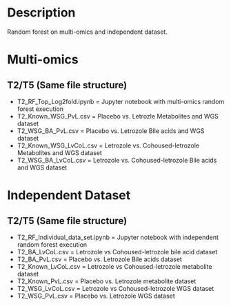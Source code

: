 # Description
Random forest on multi-omics and independent dataset. 

# Multi-omics
## T2/T5 (Same file structure)
  - T2_RF_Top_Log2fold.ipynb = Jupyter notebook with multi-omics random forest execution 
  - T2_Known_WSG_PvL.csv = Placebo vs. Letrozle Metabolites and WGS dataset 
  - T2_WSG_BA_PvL.csv = Placebo vs. Letrozole Bile acids and WGS dataset 
  - T2_Known_WSG_LvCoL.csv = Letrozole vs. Cohoused-letrozole Metabolites and WGS dataset 
  - T2_WSG_BA_LvCoL.csv = Letrozole vs. Cohoused-letrozole Bile acids and WGS dataset

# Independent Dataset
## T2/T5 (Same file structure)
  - T2_RF_Individual_data_set.ipynb = Jupyter notebook with independent random forest execution
  - T2_BA_LvCoL.csv = Letrozole vs Cohoused-letrozole bile acid dataset 
  - T2_BA_PvL.csv = Placebo vs. Letrozole Bile acids dataset
  - T2_Known_LvCoL.csv = Letrozole vs Cohoused-letrozole metabolite dataset
  - T2_Known_PvL.csv = Placebo vs. Letrozole metabolite dataset
  - T2_WSG_LvCoL.csv = Letrozole vs Cohoused-letrozole WGS dataset
  - T2_WSG_PvL.csv = Placebo vs. Letrozole WGS dataset
